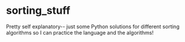 # sorting_stuff
Pretty self explanatory-- just some Python solutions for different sorting algorithms so I can practice the language and the algorithms!
